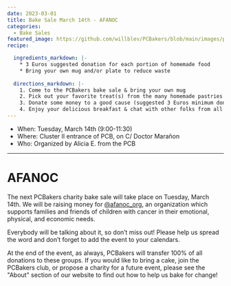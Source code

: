 ```yaml
---
date: 2023-03-01
title: Bake Sale March 14th - AFANOC
categories:
  - Bake Sales
featured_image: https://github.com/willblev/PCBakers/blob/main/images/post_images/AFANOC.png?raw=true
recipe:

  ingredients_markdown: |-
    * 3 Euros suggested donation for each portion of homemade food
    * Bring your own mug and/or plate to reduce waste
  
  directions_markdown: |-
    1. Come to the PCBakers bake sale & bring your own mug
    2. Pick out your favorite treat(s) from the many homemade pastries that are available
    3. Donate some money to a good cause (suggested 3 Euros minimum donation per portion)
    4. Enjoy your delicious breakfast & chat with other folks from all around the PCB
---
```

- When:  Tuesday, March 14th (9:00-11:30)
- Where: Cluster II entrance of PCB, on C/ Doctor Marañon
- Who: Organized by Alicia E. from the PCB

---

# AFANOC

The next PCBakers charity bake sale will take place on Tuesday, March 14th. We will be raising money for [@afanoc_org](https://afanoc.org/), an organization which supports families and friends of children with cancer in their emotional, physical, and economic needs.

Everybody will be talking about it, so don’t miss out! Please help us spread the word and don’t forget to add the event to your calendars.

 
At the end of the event, as always, PCBakers will transfer 100% of all donations to these groups. If you would like to bring a cake, join the PCBakers club, or propose a charity for a future event, please see the "About" section of our website to find out how to help us bake for change!

